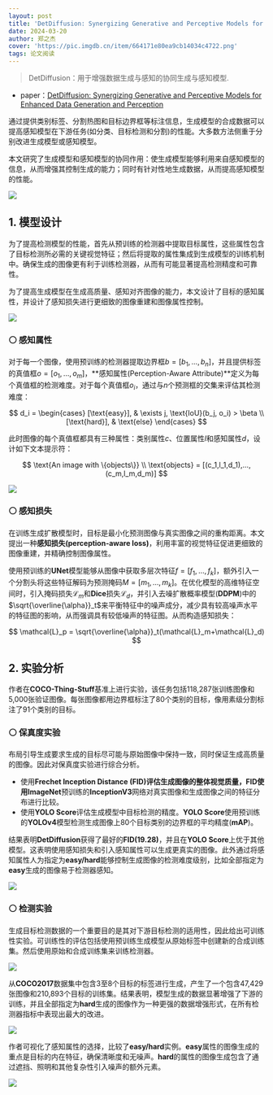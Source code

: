 ```yaml
---
layout: post
title: 'DetDiffusion: Synergizing Generative and Perceptive Models for Enhanced Data Generation and Perception'
date: 2024-03-20
author: 郑之杰
cover: 'https://pic.imgdb.cn/item/664171e80ea9cb14034c4722.png'
tags: 论文阅读
---
```


> DetDiffusion：用于增强数据生成与感知的协同生成与感知模型.

- paper：[DetDiffusion: Synergizing Generative and Perceptive Models for Enhanced Data Generation and Perception](https://arxiv.org/abs/2403.13304)

通过提供类别标签、分割热图和目标边界框等标注信息，生成模型的合成数据可以提高感知模型在下游任务(如分类、目标检测和分割)的性能。大多数方法侧重于分别改进生成模型或感知模型。

本文研究了生成模型和感知模型的协同作用：使生成模型能够利用来自感知模型的信息，从而增强其控制生成的能力；同时有针对性地生成数据，从而提高感知模型的性能。

![](https://pic.imgdb.cn/item/66417a120ea9cb140357e1bc.png)

## 1. 模型设计

为了提高检测模型的性能，首先从预训练的检测器中提取目标属性，这些属性包含了目标检测所必需的关键视觉特征；然后将提取的属性集成到生成模型的训练机制中。确保生成的图像更有利于训练检测器，从而有可能显著提高检测精度和可靠性。

为了提高生成模型在生成高质量、感知对齐图像的能力，本文设计了目标的感知属性，并设计了感知损失进行更细致的图像重建和图像属性控制。

![](https://pic.imgdb.cn/item/664182350ea9cb14036385cc.png)

### ⚪ 感知属性

对于每一个图像，使用预训练的检测器提取边界框$b=[b_1,...,b_n]$，并且提供标签的真值框$o=[o_1,...,o_m]$，**感知属性(Perception-Aware Attribute)**定义为每个真值框的检测难度。对于每个真值框$o_i$，通过与$n$个预测框的交集来评估其检测难度：

$$
d_i = \begin{cases}
[\text{easy}], & \exists j, \text{IoU}(b_j, o_i) > \beta \\
[\text{hard}], & \text{else}
\end{cases}
$$

此时图像的每个真值框都具有三种属性：类别属性$c$、位置属性$l$和感知属性$d$，设计如下文本提示符：

$$
\text{An image with \{objects\}} \\ 
\text{objects} = [(c_1,l_1,d_1),...,(c_m,l_m,d_m)]
$$

![](https://pic.imgdb.cn/item/66417de40ea9cb14035d0e3d.png)

### ⚪ 感知损失

在训练生成扩散模型时，目标是最小化预测图像与真实图像之间的重构距离。本文提出一种**感知损失(perception-aware loss)**，利用丰富的视觉特征促进更细致的图像重建，并精确控制图像属性。

使用预训练的**UNet**模型能够从图像中获取多层次特征$f=[f_1,...,f_k]$，额外引入一个分割头将这些特征解码为预测掩码$M=[m_1,...,m_k]$。在优化模型的高维特征空间时，引入掩码损失$\mathcal{L}_m$和**Dice**损失$\mathcal{L}_d$，并引入去噪扩散概率模型(**DDPM**)中的$\sqrt{\overline{\alpha}}_t$来平衡特征中的噪声成分，减少具有较高噪声水平的特征图的影响，从而强调具有较低噪声的特征图。从而构造感知损失：

$$
\mathcal{L}_p = \sqrt{\overline{\alpha}}_t(\mathcal{L}_m+\mathcal{L}_d)
$$

## 2. 实验分析

作者在**COCO-Thing-Stuff**基准上进行实验，该任务包括118,287张训练图像和5,000张验证图像。每张图像都用边界框标注了80个类别的目标，像用素级分割标注了91个类别的目标。

### ⚪ 保真度实验

布局引导生成要求生成的目标尽可能与原始图像中保持一致，同时保证生成高质量的图像。因此对保真度实验进行综合分析。
- 使用**Frechet Inception Distance (FID)**评估生成图像的整体视觉质量，**FID**使用**ImageNet**预训练的**InceptionV3**网络对真实图像和生成图像之间的特征分布进行比较。
- 使用**YOLO Score**评估生成模型中目标检测的精度。**YOLO Score**使用预训练的**YOLOv4**模型检测生成图像上80个目标类别的边界框的平均精度(**mAP**)。

结果表明**DetDiffusion**获得了最好的**FID(19.28)**，并且在**YOLO Score**上优于其他模型。这表明使用感知损失和引入感知属性可以生成更真实的图像。此外通过将感知属性人为指定为**easy/hard**能够控制生成图像的检测难度级别，比如全部指定为**easy**生成的图像易于检测器感知。

![](https://pic.imgdb.cn/item/6641850c0ea9cb1403679507.png)

### ⚪ 检测实验

生成目标检测数据的一个重要目的是其对下游目标检测的适用性，因此给出可训练性实验。可训练性的评估包括使用预训练生成模型从原始标签中创建新的合成训练集。然后使用原始和合成训练集来训练检测器。

![](https://pic.imgdb.cn/item/664187e50ea9cb14036af921.png)

从**COCO2017**数据集中包含3至8个目标的标签进行生成，产生了一个包含47,429张图像和210,893个目标的训练集。结果表明，模型生成的数据显著增强了下游的训练，并且全部指定为**hard**生成的图像作为一种更强的数据增强形式，在所有检测器指标中表现出最大的改进。

![](https://pic.imgdb.cn/item/6641876c0ea9cb14036a6d01.png)

作者可视化了感知属性的选择，比较了**easy/hard**实例。**easy**属性的图像生成的重点是目标的内在特征，确保清晰度和无噪声。**hard**的属性的图像生成包含了通过遮挡、照明和其他复杂性引入噪声的额外元素。

![](https://pic.imgdb.cn/item/6641b5a90ea9cb1403a83dd6.png)



